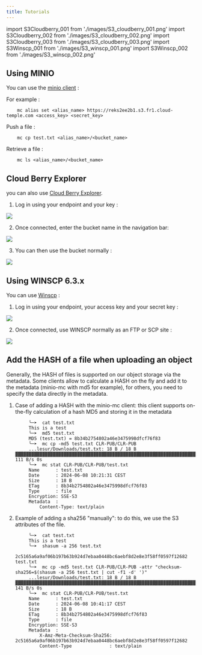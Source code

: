 ```yaml
---
title: Tutorials
---
```

import S3Cloudberry_001 from './images/S3_cloudberry_001.png'
import S3Cloudberry_002 from './images/S3_cloudberry_002.png'
import S3Cloudberry_003 from './images/S3_cloudberry_003.png'
import S3Winscp_001 from './images/S3_winscp_001.png'
import S3Winscp_002 from './images/S3_winscp_002.png'

## Using MINIO

You can use the [minio client](https://min.io/docs/minio/linux/reference/minio-mc.html) :

For example :

```
    mc alias set <alias_name> https://reks2ee2b1.s3.fr1.cloud-temple.com <access_key> <secret_key>
```

Push a file :

```
    mc cp test.txt <alias_name>/<bucket_name>
```

Retrieve a file :

```
    mc ls <alias_name>/<bucket_name>
```

## Cloud Berry Explorer

you can also use [Cloud Berry Explorer](https://www.msp360.com/explorer/).

1. Log in using your endpoint and your key :

<img src={S3Cloudberry_001} />

2. Once connected, enter the bucket name in the navigation bar:

<img src={S3Cloudberry_002} />

3. You can then use the bucket normally :

<img src={S3Cloudberry_003} />

## Using WINSCP 6.3.x

You can use [Winscp](https://winscp.net/eng/download.php) :

1. Log in using your endpoint, your access key and your secret key :

<img src={S3Winscp_001} />

2. Once connected, use WINSCP normally as an FTP or SCP site :

<img src={S3Winscp_002} />

## Add the HASH of a file when uploading an object

Generally, the HASH of files is supported on our object storage via the metadata. Some clients allow to calculate a HASH on the fly and add it to the metadata (minio-mc with md5 for example), for others, you need to specify the data directly in the metadata.

1. Case of adding a HASH with the minio-mc client: this client supports on-the-fly calculation of a hash MD5 and storing it in the metadata

            ╰─➤  cat test.txt
            This is a test
            ╰─➤  md5 test.txt
            MD5 (test.txt) = 8b34b2754802a46e3475998dfcf76f83
            ╰─➤  mc cp -md5 test.txt CLR-PUB/CLR-PUB
            ...lesur/Downloads/test.txt: 18 B / 18 B  ▓▓▓▓▓▓▓▓▓▓▓▓▓▓▓▓▓▓▓▓▓▓▓▓▓▓▓▓▓▓▓▓▓▓▓▓▓▓▓▓▓▓▓▓▓▓▓▓▓▓▓▓▓▓▓▓▓▓▓▓▓▓▓▓▓▓▓▓▓▓▓▓▓▓▓▓▓▓▓▓▓▓▓▓▓▓▓▓▓▓▓▓▓▓▓▓▓▓▓▓▓▓▓▓▓▓  111 B/s 0s
            ╰─➤  mc stat CLR-PUB/CLR-PUB/test.txt
            Name      : test.txt
            Date      : 2024-06-08 10:21:31 CEST
            Size      : 18 B
            ETag      : 8b34b2754802a46e3475998dfcf76f83
            Type      : file
            Encryption: SSE-S3
            Metadata  :
                Content-Type: text/plain

2. Example of adding a sha256 "manually": to do this, we use the S3 attributes of the file.

            ╰─➤  cat test.txt
            This is a test
            ╰─➤  shasum -a 256 test.txt
            2c5165a6a9af06b197b63b924d7ebaa0448bc6aebf8d2e8e3f58ff0597f12682  test.txt
            ╰─➤  mc cp -md5 test.txt CLR-PUB/CLR-PUB -attr "checksum-sha256=$(shasum -a 256 test.txt | cut -f1 -d' ')"
            ...lesur/Downloads/test.txt: 18 B / 18 B  ▓▓▓▓▓▓▓▓▓▓▓▓▓▓▓▓▓▓▓▓▓▓▓▓▓▓▓▓▓▓▓▓▓▓▓▓▓▓▓▓▓▓▓▓▓▓▓▓▓▓▓▓▓▓▓▓▓▓▓▓▓▓▓▓▓▓▓▓▓▓▓▓▓▓▓▓▓▓▓▓▓▓▓▓▓▓▓▓▓▓▓▓▓▓▓▓▓▓▓▓▓▓▓▓▓▓  141 B/s 0s
            ╰─➤  mc stat CLR-PUB/CLR-PUB/test.txt
            Name      : test.txt
            Date      : 2024-06-08 10:41:17 CEST
            Size      : 18 B
            ETag      : 8b34b2754802a46e3475998dfcf76f83
            Type      : file
            Encryption: SSE-S3
            Metadata  :
                X-Amz-Meta-Checksum-Sha256: 2c5165a6a9af06b197b63b924d7ebaa0448bc6aebf8d2e8e3f58ff0597f12682
                Content-Type              : text/plain